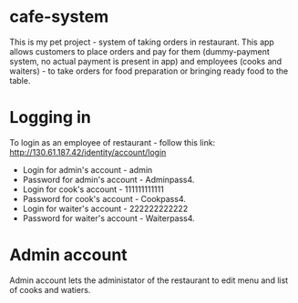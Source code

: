 # cafe-system
This is my pet project - system of taking orders in restaurant. This app allows customers to place orders and pay for them (dummy-payment system, no actual payment is present in app)
and employees (cooks and waiters) - to take orders for food preparation or bringing ready food to the table.

# Logging in
To login as an employee of restaurant - follow this link: http://130.61.187.42/identity/account/login
* Login for admin's account - admin
* Password for admin's account - Adminpass4.
* Login for cook's account - 111111111111
* Password for cook's account - Cookpass4.
* Login for waiter's account - 222222222222
* Password for waiter's account - Waiterpass4.

# Admin account
Admin account lets the administator of the restaurant to edit menu and list of cooks and watiers.
